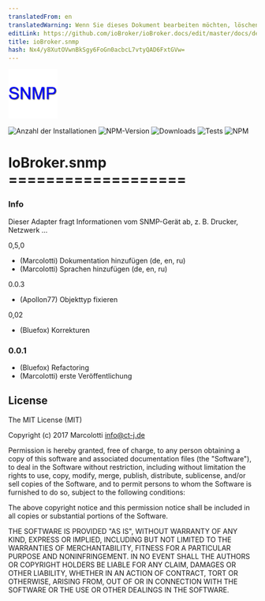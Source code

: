 ```yaml
---
translatedFrom: en
translatedWarning: Wenn Sie dieses Dokument bearbeiten möchten, löschen Sie bitte das Feld "translationsFrom". Andernfalls wird dieses Dokument automatisch erneut übersetzt
editLink: https://github.com/ioBroker/ioBroker.docs/edit/master/docs/de/adapterref/iobroker.snmp/README.md
title: ioBroker.snmp
hash: Nx4/y8XutOVwnBkSgy6FoGn0acbcL7vtyQAD6FxtGVw=
---
```

![Logo](../../../en/adapterref/iobroker.snmp/admin/snmp.png)

![Anzahl der Installationen](http://iobroker.live/badges/snmp-stable.svg)
![NPM-Version](http://img.shields.io/npm/v/iobroker.snmp.svg)
![Downloads](https://img.shields.io/npm/dm/iobroker.snmp.svg)
![Tests](https://travis-ci.org/CTJaeger/ioBroker.snmp.svg?branch=master)
![NPM](https://nodei.co/npm/iobroker.snmp.png?downloads=true)

# IoBroker.snmp ===================
### Info
Dieser Adapter fragt Informationen vom SNMP-Gerät ab, z. B. Drucker, Netzwerk ...

0,5,0
* (Marcolotti) Dokumentation hinzufügen (de, en, ru)
* (Marcolotti) Sprachen hinzufügen (de, en, ru)

0.0.3
* (Apollon77) Objekttyp fixieren

0,02
* (Bluefox) Korrekturen

### 0.0.1
* (Bluefox) Refactoring
* (Marcolotti) erste Veröffentlichung

## License
The MIT License (MIT)

Copyright (c) 2017 Marcolotti <info@ct-j.de>

Permission is hereby granted, free of charge, to any person obtaining a copy
of this software and associated documentation files (the "Software"), to deal
in the Software without restriction, including without limitation the rights
to use, copy, modify, merge, publish, distribute, sublicense, and/or sell
copies of the Software, and to permit persons to whom the Software is
furnished to do so, subject to the following conditions:

The above copyright notice and this permission notice shall be included in
all copies or substantial portions of the Software.

THE SOFTWARE IS PROVIDED "AS IS", WITHOUT WARRANTY OF ANY KIND, EXPRESS OR
IMPLIED, INCLUDING BUT NOT LIMITED TO THE WARRANTIES OF MERCHANTABILITY,
FITNESS FOR A PARTICULAR PURPOSE AND NONINFRINGEMENT. IN NO EVENT SHALL THE
AUTHORS OR COPYRIGHT HOLDERS BE LIABLE FOR ANY CLAIM, DAMAGES OR OTHER
LIABILITY, WHETHER IN AN ACTION OF CONTRACT, TORT OR OTHERWISE, ARISING FROM,
OUT OF OR IN CONNECTION WITH THE SOFTWARE OR THE USE OR OTHER DEALINGS IN
THE SOFTWARE.